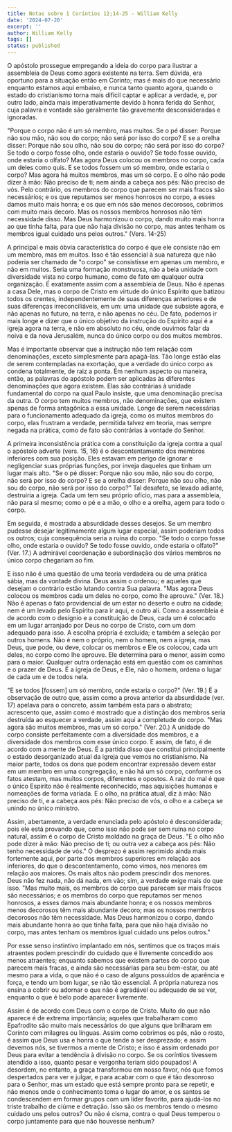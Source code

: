 ```yaml
---
title: Notas sobre 1 Coríntios 12;14-25 - William Kelly
date: '2024-07-20'
excerpt: ''
author: William Kelly
tags: []
status: published
---
```

O apóstolo prossegue empregando a ideia do corpo para ilustrar a
assembleia de Deus como agora existente na terra. Sem dúvida, era
oportuno para a situação então em Corinto; mas é mais do que necessário
enquanto estamos aqui embaixo, e nunca tanto quanto agora, quando o
estado do cristianismo torna mais difícil captar e aplicar a verdade, e,
por outro lado, ainda mais imperativamente devido à honra ferida do
Senhor, cuja palavra e vontade são geralmente tão gravemente
desconsideradas e ignoradas.

"Porque o corpo não é um só membro, mas muitos. Se o pé disser: Porque
não sou mão, não sou do corpo; não será por isso do corpo? E se a orelha
disser: Porque não sou olho, não sou do corpo; não será por isso do
corpo? Se todo o corpo fosse olho, onde estaria o ouvido? Se todo fosse
ouvido, onde estaria o olfato? Mas agora Deus colocou os membros no
corpo, cada um deles como quis. E se todos fossem um só membro, onde
estaria o corpo? Mas agora há muitos membros, mas um só corpo. E o olho
não pode dizer à mão: Não preciso de ti; nem ainda a cabeça aos pés: Não
preciso de vós. Pelo contrário, os membros do corpo que parecem ser mais
fracos são necessários; e os que reputamos ser menos honrosos no corpo,
a esses damos muito mais honra; e os que em nós são menos decorosos,
cobrimos com muito mais decoro. Mas os nossos membros honrosos não têm
necessidade disso. Mas Deus harmonizou o corpo, dando muito mais honra
ao que tinha falta, para que não haja divisão no corpo, mas antes tenham
os membros igual cuidado uns pelos outros." (Vers. 14-25)

A principal e mais óbvia característica do corpo é que ele consiste não
em um membro, mas em muitos. Isso é tão essencial à sua natureza que não
poderia ser chamado de "o corpo" se consistisse em apenas um membro, e
não em muitos. Seria uma formação monstruosa, não a bela unidade com
diversidade vista no corpo humano, como de fato em qualquer outra
organização. É exatamente assim com a assembleia de Deus. Não é apenas a
casa Dele, mas o corpo de Cristo em virtude do único Espírito que
batizou todos os crentes, independentemente de suas diferenças
anteriores e de suas diferenças irreconciliáveis, em um: uma unidade que
subsiste agora, e não apenas no futuro, na terra, e não apenas no céu.
De fato, podemos ir mais longe e dizer que o único objetivo da instrução
do Espírito aqui é a igreja agora na terra, e não em absoluto no céu,
onde ouvimos falar da noiva e da nova Jerusalém, nunca do único corpo ou
dos muitos membros.

Mas é importante observar que a instrução não tem relação com
denominações, exceto simplesmente para apagá-las. Tão longe estão elas
de serem contempladas na exortação, que a verdade do único corpo as
condena totalmente, de raiz a ponta. Em nenhum aspecto ou maneira,
então, as palavras do apóstolo podem ser aplicadas às diferentes
denominações que agora existem. Elas são contrárias à unidade
fundamental do corpo na qual Paulo insiste, que uma denominação precisa
da outra. O corpo tem muitos membros, não denominações, que existem
apenas de forma antagônica a essa unidade. Longe de serem necessárias
para o funcionamento adequado da igreja, como os muitos membros do
corpo, elas frustram a verdade, permitida talvez em teoria, mas sempre
negada na prática, como de fato são contrárias à vontade do Senhor.

A primeira inconsistência prática com a constituição da igreja contra a
qual o apóstolo adverte (vers. 15, 16) é o descontentamento dos membros
inferiores com sua posição. Eles estavam em perigo de ignorar e
negligenciar suas próprias funções, por inveja daqueles que tinham um
lugar mais alto. "Se o pé disser: Porque não sou mão, não sou do corpo,
não será por isso do corpo? E se a orelha disser: Porque não sou olho,
não sou do corpo, não será por isso do corpo?" Tal desafeto, se levado
adiante, destruiria a igreja. Cada um tem seu próprio ofício, mas para a
assembleia, não para si mesmo; como o pé e a mão, o olho e a orelha,
agem para todo o corpo.

Em seguida, é mostrada a absurdidade desses desejos. Se um membro
pudesse desejar legitimamente algum lugar especial, assim poderiam todos
os outros; cuja consequência seria a ruína do corpo. "Se todo o corpo
fosse olho, onde estaria o ouvido? Se todo fosse ouvido, onde estaria o
olfato?" (Ver. 17.) A admirável coordenação e subordinação dos vários
membros no único corpo chegariam ao fim.

E isso não é uma questão de uma teoria verdadeira ou de uma prática
sábia, mas da vontade divina. Deus assim o ordenou; e aqueles que
desejam o contrário estão lutando contra Sua palavra. "Mas agora Deus
colocou os membros cada um deles no corpo, como lhe aprouve." (Ver. 18.)
Não é apenas o fato providencial de um estar no deserto e outro na
cidade; nem é um levado pelo Espírito para ir aqui, e outro ali. Como a
assembleia é de acordo com o desígnio e a constituição de Deus, cada um
é colocado em um lugar arranjado por Deus no corpo de Cristo, com um dom
adequado para isso. A escolha própria é excluída; e também a seleção por
outros homens. Não é nem o próprio, nem o homem, nem a igreja, mas Deus,
que pode, ou deve, colocar os membros e Ele os colocou, cada um deles,
no corpo como lhe aprouve. Ele determina para o menor, assim como para o
maior. Qualquer outra ordenação está em questão com os caminhos e o
prazer de Deus. É a igreja de Deus, e Ele, não o homem, ordena o lugar
de cada um e de todos nela.

"E se todos \[fossem\] um só membro, onde estaria o corpo?" (Ver. 19.) É
a observação de outro que, assim como a prova anterior da absurdidade
(ver. 17) apelava para o concreto, assim também esta para o abstrato;
acrescento que, assim como é mostrado que a distinção dos membros seria
destruída ao esquecer a verdade, assim aqui a completude do corpo. "Mas
agora são muitos membros, mas um só corpo." (Ver. 20.) A unidade do
corpo consiste perfeitamente com a diversidade dos membros, e a
diversidade dos membros com esse único corpo. E assim, de fato, é de
acordo com a mente de Deus. É a partida disso que constitui
principalmente o estado desorganizado atual da igreja que vemos no
cristianismo. Na maior parte, todos os dons que podem encontrar
expressão devem estar em um membro em uma congregação, e não há um só
corpo, conforme os fatos atestam, mas muitos corpos, diferentes e
opostos. A raiz do mal é que o único Espírito não é realmente
reconhecido, mas aquisições humanas e nomeações de forma variada. E o
olho, na prática atual, diz à mão: Não preciso de ti, e a cabeça aos
pés: Não preciso de vós, o olho e a cabeça se unindo no único ministro.

Assim, abertamente, a verdade enunciada pelo apóstolo é desconsiderada;
pois ele está provando que, como isso não pode ser sem ruína no corpo
natural, assim é o corpo de Cristo moldado na graça de Deus. "E o olho
não pode dizer à mão: Não preciso de ti; ou outra vez a cabeça aos pés:
Não tenho necessidade de vós." O desprezo é assim reprimido ainda mais
fortemente aqui, por parte dos membros superiores em relação aos
inferiores, do que o descontentamento, como vimos, nos menores em
relação aos maiores. Os mais altos não podem prescindir dos menores.
Deus não fez nada, não dá nada, em vão; sim, a verdade exige mais do que
isso. "Mas muito mais, os membros do corpo que parecem ser mais fracos
são necessários; e os membros do corpo que reputamos ser menos honrosos,
a esses damos mais abundante honra; e os nossos membros menos decorosos
têm mais abundante decoro; mas os nossos membros decorosos não têm
necessidade. Mas Deus harmonizou o corpo, dando mais abundante honra ao
que tinha falta, para que não haja divisão no corpo, mas antes tenham os
membros igual cuidado uns pelos outros."

Por esse senso instintivo implantado em nós, sentimos que os traços mais
atraentes podem prescindir do cuidado que é livremente concedido aos
menos atraentes; enquanto sabemos que existem partes do corpo que
parecem mais fracas, e ainda são necessárias para seu bem-estar, ou até
mesmo para a vida, o que não é o caso de alguns possuídos de aparência e
força, e tendo um bom lugar, se não tão essencial. A própria natureza
nos ensina a cobrir ou adornar o que não é agradável ou adequado de se
ver, enquanto o que é belo pode aparecer livremente.

Assim é de acordo com Deus com o corpo de Cristo. Muito do que não
aparece é de extrema importância; aqueles que trabalharam como
Epafrodito são muito mais necessários do que alguns que brilharam em
Corinto com milagres ou línguas. Assim como cobrimos os pés, não o
rosto, é assim que Deus usa e honra o que tende a ser desprezado; e
assim devemos nós, se tivermos a mente de Cristo; e isso é assim
ordenado por Deus para evitar a tendência à divisão no corpo. Se os
coríntios tivessem atendido a isso, quanto pesar e vergonha teriam sido
poupados! A desordem, no entanto, a graça transformou em nosso favor,
nós que fomos despertados para ver e julgar, e para acabar com o que é
tão desonroso para o Senhor, mas um estado que está sempre pronto para
se repetir, e não menos onde o conhecimento toma o lugar do amor, e os
santos se condescendem em formar grupos com um líder favorito, para
ajudá-los no triste trabalho de ciúme e detração. Isso são os membros
tendo o mesmo cuidado uns pelos outros? Ou não é cisma, contra o qual
Deus temperou o corpo juntamente para que não houvesse nenhum?

